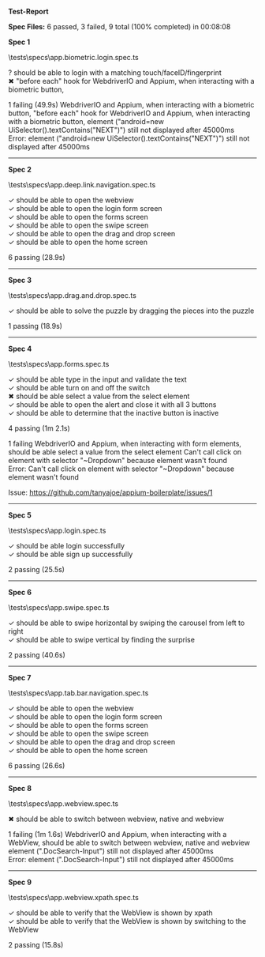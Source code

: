 **Test-Report**

**Spec Files:**      6 passed, 3 failed, 9 total (100% completed) in 00:08:08

**Spec 1**

\tests\specs\app.biometric.login.spec.ts

? should be able to login with a matching touch/faceID/fingerprint  
✖ "before each" hook for WebdriverIO and Appium, when interacting with a biometric button,

1 failing (49.9s)
WebdriverIO and Appium, when interacting with a biometric button, "before each" hook for WebdriverIO and Appium, when interacting with a biometric button,
element ("android=new UiSelector().textContains("NEXT")") still not displayed after 45000ms  
Error: element ("android=new UiSelector().textContains("NEXT")") still not displayed after 45000ms

***

**Spec 2**

\tests\specs\app.deep.link.navigation.spec.ts

✓ should be able to open the webview  
✓ should be able to open the login form screen  
✓ should be able to open the forms screen  
✓ should be able to open the swipe screen  
✓ should be able to open the drag and drop screen  
✓ should be able to open the home screen  

6 passing (28.9s)

***

**Spec 3**

\tests\specs\app.drag.and.drop.spec.ts

✓ should be able to solve the puzzle by dragging the pieces into the puzzle

1 passing (18.9s)

***

**Spec 4**

\tests\specs\app.forms.spec.ts

✓ should be able type in the input and validate the text  
✓ should be able turn on and off the switch  
✖ should be able select a value from the select element  
✓ should be able to open the alert and close it with all 3 buttons  
✓ should be able to determine that the inactive button is inactive  

4 passing (1m 2.1s)

1 failing
WebdriverIO and Appium, when interacting with form elements, should be able select a value from the select element
Can't call click on element with selector "~Dropdown" because element wasn't found  
Error: Can't call click on element with selector "~Dropdown" because element wasn't found

Issue: https://github.com/tanyajoe/appium-boilerplate/issues/1

***

**Spec 5**

\tests\specs\app.login.spec.ts

✓ should be able login successfully  
✓ should be able sign up successfully

2 passing (25.5s)

***

**Spec 6**

\tests\specs\app.swipe.spec.ts

✓ should be able to swipe horizontal by swiping the carousel from left to right  
✓ should be able to swipe vertical by finding the surprise

2 passing (40.6s)

***

**Spec 7**

\tests\specs\app.tab.bar.navigation.spec.ts

✓ should be able to open the webview  
✓ should be able to open the login form screen  
✓ should be able to open the forms screen  
✓ should be able to open the swipe screen  
✓ should be able to open the drag and drop screen  
✓ should be able to open the home screen  

6 passing (26.6s)

***

**Spec 8**

\tests\specs\app.webview.spec.ts

✖ should be able to switch between webview, native and webview

1 failing (1m 1.6s)
WebdriverIO and Appium, when interacting with a WebView, should be able to switch between webview, native and webview
element (".DocSearch-Input") still not displayed after 45000ms  
Error: element (".DocSearch-Input") still not displayed after 45000ms

***

**Spec 9**

\tests\specs\app.webview.xpath.spec.ts

✓ should be able to verify that the WebView is shown by xpath  
✓ should be able to verify that the WebView is shown by switching to the WebView

2 passing (15.8s)
